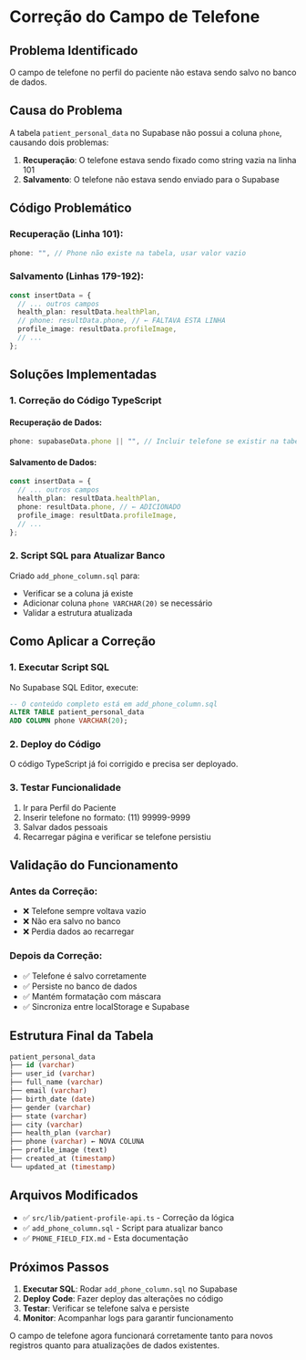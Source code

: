 # Correção do Campo de Telefone

## Problema Identificado
O campo de telefone no perfil do paciente não estava sendo salvo no banco de dados.

## Causa do Problema
A tabela `patient_personal_data` no Supabase não possui a coluna `phone`, causando dois problemas:

1. **Recuperação**: O telefone estava sendo fixado como string vazia na linha 101
2. **Salvamento**: O telefone não estava sendo enviado para o Supabase

## Código Problemático

### Recuperação (Linha 101):
```typescript
phone: "", // Phone não existe na tabela, usar valor vazio
```

### Salvamento (Linhas 179-192):
```typescript
const insertData = {
  // ... outros campos
  health_plan: resultData.healthPlan,
  // phone: resultData.phone, // ← FALTAVA ESTA LINHA
  profile_image: resultData.profileImage,
  // ...
};
```

## Soluções Implementadas

### 1. Correção do Código TypeScript

#### Recuperação de Dados:
```typescript
phone: supabaseData.phone || "", // Incluir telefone se existir na tabela
```

#### Salvamento de Dados:
```typescript
const insertData = {
  // ... outros campos
  health_plan: resultData.healthPlan,
  phone: resultData.phone, // ← ADICIONADO
  profile_image: resultData.profileImage,
  // ...
};
```

### 2. Script SQL para Atualizar Banco

Criado `add_phone_column.sql` para:
- Verificar se a coluna já existe
- Adicionar coluna `phone VARCHAR(20)` se necessário
- Validar a estrutura atualizada

## Como Aplicar a Correção

### 1. Executar Script SQL
No Supabase SQL Editor, execute:
```sql
-- O conteúdo completo está em add_phone_column.sql
ALTER TABLE patient_personal_data 
ADD COLUMN phone VARCHAR(20);
```

### 2. Deploy do Código
O código TypeScript já foi corrigido e precisa ser deployado.

### 3. Testar Funcionalidade
1. Ir para Perfil do Paciente
2. Inserir telefone no formato: (11) 99999-9999
3. Salvar dados pessoais
4. Recarregar página e verificar se telefone persistiu

## Validação do Funcionamento

### Antes da Correção:
- ❌ Telefone sempre voltava vazio
- ❌ Não era salvo no banco
- ❌ Perdia dados ao recarregar

### Depois da Correção:
- ✅ Telefone é salvo corretamente
- ✅ Persiste no banco de dados
- ✅ Mantém formatação com máscara
- ✅ Sincroniza entre localStorage e Supabase

## Estrutura Final da Tabela

```sql
patient_personal_data
├── id (varchar)
├── user_id (varchar) 
├── full_name (varchar)
├── email (varchar)
├── birth_date (date)
├── gender (varchar)
├── state (varchar)
├── city (varchar)
├── health_plan (varchar)
├── phone (varchar) ← NOVA COLUNA
├── profile_image (text)
├── created_at (timestamp)
└── updated_at (timestamp)
```

## Arquivos Modificados

- ✅ `src/lib/patient-profile-api.ts` - Correção da lógica
- ✅ `add_phone_column.sql` - Script para atualizar banco
- ✅ `PHONE_FIELD_FIX.md` - Esta documentação

## Próximos Passos

1. **Executar SQL**: Rodar `add_phone_column.sql` no Supabase
2. **Deploy Code**: Fazer deploy das alterações no código
3. **Testar**: Verificar se telefone salva e persiste
4. **Monitor**: Acompanhar logs para garantir funcionamento

O campo de telefone agora funcionará corretamente tanto para novos registros quanto para atualizações de dados existentes.
